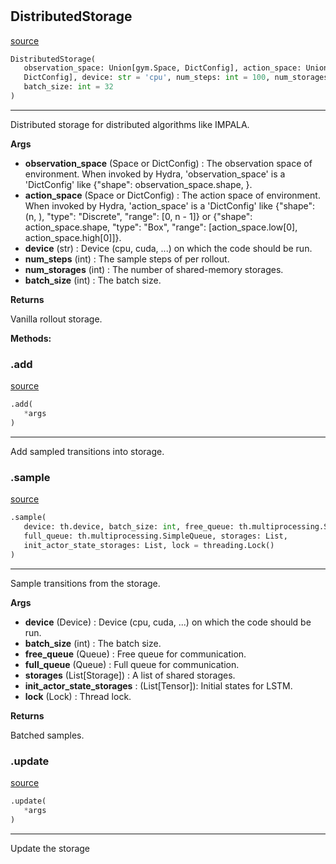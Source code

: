 #


## DistributedStorage
[source](https://github.com/RLE-Foundation/Hsuanwu/blob/main/hsuanwu/xploit/storage/distributed_storage.py/#L11)
```python 
DistributedStorage(
   observation_space: Union[gym.Space, DictConfig], action_space: Union[gym.Space,
   DictConfig], device: str = 'cpu', num_steps: int = 100, num_storages: int = 80,
   batch_size: int = 32
)
```


---
Distributed storage for distributed algorithms like IMPALA.


**Args**

* **observation_space** (Space or DictConfig) : The observation space of environment. When invoked by Hydra,
    'observation_space' is a 'DictConfig' like {"shape": observation_space.shape, }.
* **action_space** (Space or DictConfig) : The action space of environment. When invoked by Hydra,
    'action_space' is a 'DictConfig' like
    {"shape": (n, ), "type": "Discrete", "range": [0, n - 1]} or
    {"shape": action_space.shape, "type": "Box", "range": [action_space.low[0], action_space.high[0]]}.
* **device** (str) : Device (cpu, cuda, ...) on which the code should be run.
* **num_steps** (int) : The sample steps of per rollout.
* **num_storages** (int) : The number of shared-memory storages.
* **batch_size** (int) : The batch size.


**Returns**

Vanilla rollout storage.


**Methods:**


### .add
[source](https://github.com/RLE-Foundation/Hsuanwu/blob/main/hsuanwu/xploit/storage/distributed_storage.py/#L85)
```python
.add(
   *args
)
```

---
Add sampled transitions into storage.

### .sample
[source](https://github.com/RLE-Foundation/Hsuanwu/blob/main/hsuanwu/xploit/storage/distributed_storage.py/#L89)
```python
.sample(
   device: th.device, batch_size: int, free_queue: th.multiprocessing.SimpleQueue,
   full_queue: th.multiprocessing.SimpleQueue, storages: List,
   init_actor_state_storages: List, lock = threading.Lock()
)
```

---
Sample transitions from the storage.


**Args**

* **device** (Device) : Device (cpu, cuda, ...) on which the code should be run.
* **batch_size** (int) : The batch size.
* **free_queue** (Queue) : Free queue for communication.
* **full_queue** (Queue) : Full queue for communication.
* **storages** (List[Storage]) : A list of shared storages.
* **init_actor_state_storages**  : (List[Tensor]): Initial states for LSTM.
* **lock** (Lock) : Thread lock.


**Returns**

Batched samples.

### .update
[source](https://github.com/RLE-Foundation/Hsuanwu/blob/main/hsuanwu/xploit/storage/distributed_storage.py/#L124)
```python
.update(
   *args
)
```

---
Update the storage
